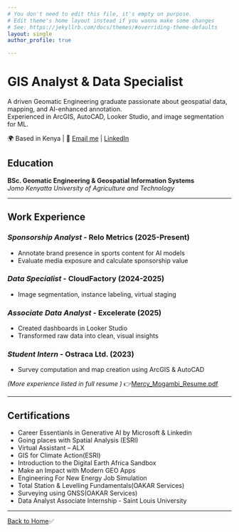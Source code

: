 ```yaml
---
# You don't need to edit this file, it's empty on purpose.
# Edit theme's home layout instead if you wanna make some changes
# See: https://jekyllrb.com/docs/themes/#overriding-theme-defaults
layout: single
author_profile: true

---
```


# GIS Analyst & Data Specialist

A driven Geomatic Engineering graduate passionate about geospatial data, mapping, and AI-enhanced annotation.  
Experienced in ArcGIS, AutoCAD, Looker Studio, and image segmentation for ML.

🌍 Based in Kenya | 📧 [Email me](mailto:bitutumogambi@gmail.com) | [LinkedIn](https://www.linkedin.com/in/mercy-mogambi)

## Education

**BSc. Geomatic Engineering & Geospatial Information Systems**  
*Jomo Kenyatta University of Agriculture and Technology*

---

## Work Experience

### *Sponsorship Analyst* - Relo Metrics (2025-Present)  
- Annotate brand presence in sports content for AI models
- Evaluate media exposure and calculate sponsorship value

### *Data Specialist* - CloudFactory (2024-2025) 
- Image segmentation, instance labeling, virtual staging

### *Associate Data Analyst* - Excelerate (2025) 
- Created dashboards in Looker Studio
- Transformed raw data into clean, visual insights

### *Student Intern* - Ostraca Ltd. (2023)
- Survey computation and map creation using ArcGIS & AutoCAD

*(More experience listed in full resume )* 
👉[Mercy_Mogambi_Resume.pdf](/assets/images/Mercy-Mogambi-Resume.pdf)

---

## Certifications

- Career Essentianls in Generative AI by Microsoft & Linkedin
- Going places with Spatial Analysis (ESRI)
- Virtual Assistant – ALX
- GIS for Climate Action(ESRI)
- Introduction to the Digital Earth Africa Sandbox  
- Make an Impact with Modern GEO Apps
- Engineering For New Energy Job Simulation
- Total Station & Levelling Fundamentals(OAKAR Services)  
- Surveying using GNSS(OAKAR Services)
- Data Analyst  Associate Internship - Saint Louis University
---
<a href="{{ '/' | relative_url }}" class="btn btn--primary">Back to Home</a>✅ 
